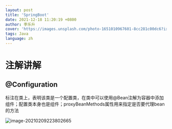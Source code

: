 ```yaml
---
layout: post
title: 'SpringBoot'
date: 2021-12-18 11:20:19 +0800
author: 李乐升
cover: 'https://images.unsplash.com/photo-1651010967601-8cc281c00dc6?ixlib=rb-1.2.1&ixid=MnwxMjA3fDB8MHxwaG90by1wYWdlfHx8fGVufDB8fHx8&auto=format&fit=crop&w=764&q=80'
tags: Java
language: zh
---
```

# 注解讲解

## @Configuration

标注在类上，表明该类是一个配置类，在类中可以使用@Bean注解为容器中添加组件；配置类本身也是组件；proxyBeanMethods属性用来指定是否要代理bean的方法

![image-20210209223802665](C:\Users\asus\AppData\Roaming\Typora\typora-user-images\image-20210209223802665.png)